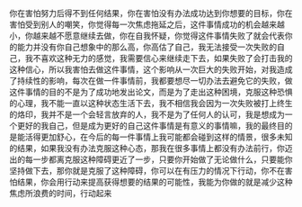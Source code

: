 你在害怕努力后得不到任何结果，你在害怕没有办法成功达到你想要的目标，你在害怕受到别人的嘲笑，你觉得每一次焦虑拖延之后，这件事情成功的机会越来越小，你越来越不愿意继续去做，你在自我怀疑，你觉得这件事情失败了就会代表你的能力并没有你自己想象中的那么高，你高估了自己，我无法接受一次失败的自己，我不喜欢这种无力的感觉，我需要信心来继续走下去，如果失败了会打击我的这种信心，所以我害怕去做这件事情，这个影响从一次巨大的失败开始，对我造成了持续性的影响，每次在做一件事情前，我都要想尽一切办法去避免它的失败，做这件事情的目的不是为了成功地发出论文，而是为了走出这种困境，克服这种恐惧的心理，我不能一直以这种状态生活下去，我不相信我会因为一次失败被打上终生的烙印，我并不是一个会轻言放弃的人，我不是为了任何人的认可，我是想成为一个更好的我自己，但是成为更好的自己这件事情是有意义的事情嘛，我的最终目的是能活得更加舒心，在今后的每一件事情上我可能都会碰到这样的情景，很多未知的结果，如果我没有办法克服这种心态，那我在很多事情上都没有办法前行，你迈出的每一步都离克服这种障碍更近了一步，只要你开始做了无论做什么，只要能你坚持做下去，那你就是克服了这种障碍，你可以在有压力的情况下行动，你不在害怕结果，你会用行动来提高获得想要的结果的可能性，我能为你做的就是减少这种焦虑所浪费的时间，行动起来